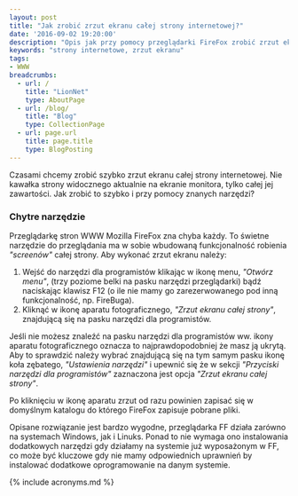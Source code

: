```yaml
---
layout: post
title: "Jak zrobić zrzut ekranu całej strony internetowej?"
date: '2016-09-02 19:20:00'
description: "Opis jak przy pomocy przeglądarki FireFox zrobić zrzut ekranu strony WWW"
keywords: "strony internetowe, zrzut ekranu"
tags:
- WWW
breadcrumbs:
  - url: /
    title: "LionNet"
    type: AboutPage
  - url: /blog/
    title: "Blog"
    type: CollectionPage
  - url: page.url
    title: page.title
    type: BlogPosting
---
```


Czasami chcemy zrobić szybko zrzut ekranu całej strony internetowej. Nie kawałka
strony widocznego aktualnie na ekranie monitora, tylko całej jej zawartości. Jak
zrobić to szybko i przy pomocy znanych narzędzi?

### Chytre narzędzie

Przeglądarkę stron WWW Mozilla FireFox zna chyba każdy. To świetne narzędzie do 
przeglądania ma w sobie wbudowaną funkcjonalność robienia *"screenów"* całej 
strony. Aby wykonać zrzut ekranu należy:

1. Wejść do narzędzi dla programistów klikając w ikonę menu, *"Otwórz menu"*, (trzy 
poziome belki na pasku narzędzi przeglądarki) bądź naciskając klawisz F12 (o ile 
nie mamy go zarezerwowanego pod inną funkcjonalność, np. FireBuga).
2. Kliknąć w ikonę aparatu fotograficznego, *"Zrzut ekranu całej strony"*,
znajdującą się na pasku narzędzi dla programistów.

Jeśli nie możesz znaleźć na pasku narzędzi dla programistów ww. ikony aparatu 
fotograficznego oznacza to najprawdopodobniej że masz ją ukrytą. Aby to sprawdzić
należy wybrać znajdującą się na tym samym pasku ikonę koła zębatego, *"Ustawienia
narzędzi"* i upewnić się że w sekcji *"Przyciski narzędzi dla programistów"* 
zaznaczona jest opcja *"Zrzut ekranu całej strony"*.

Po kliknięciu w ikonę aparatu zrzut od razu powinien zapisać się w domyślnym 
katalogu do którego FireFox zapisuje pobrane pliki.

Opisane rozwiązanie jest bardzo wygodne, przeglądarka FF działa zarówno na systemach
Windows, jak i Linuks. Ponad to nie wymaga ono instalowania dodatkowych narzędzi
gdy działamy na systemie już wyposażonym w FF, co może być kluczowe gdy nie mamy
odpowiednich uprawnień by instalować dodatkowe oprogramowanie na danym systemie.

{% include acronyms.md %}